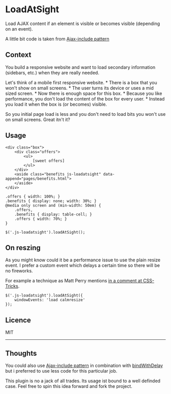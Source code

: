 # LoadAtSight

Load AJAX content if an element is visible or becomes visible (depending on an event).

A little bit code is taken from [Ajax-include pattern](https://github.com/filamentgroup/Ajax-Include-Pattern/) 

## Context
You build a responsive website and want to load secondary information (sidebars, etc.) when they are really needed.

Let's think of a mobile first responsive website.
    * There is a box that you won't show on small screens.
    * The user turns its device or uses a mid sized screen.
    * Now there is enough space for this box.
    * Because you like performance, you don't load the content of the box for every user.
    * Instead you load it when the box is (or becomes) visible.

So you initial page load is less and you don't need to load bits you won't use on small screens. Great itn't it?

## Usage

    <div class="box">
        <div class="offers">
            <ul>
                [sweet offers]
            </ul>
        </div>
        <aside class="benefits js-loadatsight" data-append="pages/benefits.html">
        </aside>
    </div>

    .offers { width: 100%; }
    .benefits { display: none; width: 30%; }
    @media only screen and (min-width: 50em) {
        .offers,
        .benefits { display: table-cell; }
        .offers { width: 70%; }
    }

    $('.js-loadatsight').loadAtSight();

## On reszing

As you might know could it be a performance issue to use the plain resize event. I prefer a custom event which delays a certain time so there will be no fireworks.

For example a technique as Matt Perry mentions [in a comment at CSS-Tricks](http://css-tricks.com/snippets/jquery/done-resizing-event/#comment-1585739).

    $('.js-loadatsight').loadAtSight({
        windowEvents: 'load calmresize'
    });

## Licence
MIT

----------

## Thoughts

You could also use [Ajax-include pattern](https://github.com/filamentgroup/Ajax-Include-Pattern/) in combination with [bindWithDelay](https://github.com/bgrins/bindWithDelay/) but i preferred to use less code for this particular job.

This plugin is no a jack of all trades. Its usage ist bound to a well definded case. Feel free to spin this idea forward and fork the project.
